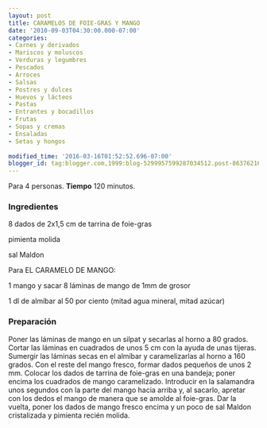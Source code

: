 ```yaml
---
layout: post
title: CARAMELOS DE FOIE-GRAS Y MANGO
date: '2010-09-03T04:30:00.000-07:00'
categories:
- Carnes y derivados
- Mariscos y moluscos
- Verduras y legumbres
- Pescados
- Arroces
- Salsas
- Postres y dulces
- Huevos y lácteos
- Pastas
- Entrantes y bocadillos
- Frutas
- Sopas y cremas
- Ensaladas
- Setas y hongos
 
modified_time: '2016-03-16T01:52:52.696-07:00'
blogger_id: tag:blogger.com,1999:blog-5299957599287034512.post-863762169466621818
---
```


Para 4 personas.
<b>Tiempo</b> 120 minutos.

<h3>Ingredientes</h3>

8 dados de 2x1,5 cm de tarrina de foie-gras

pimienta molida

sal Maldon

Para EL CARAMELO DE MANGO:

1 mango y sacar 8 láminas de mango de 1mm de grosor

1 dl de almíbar al 50 por ciento (mitad agua mineral, mitad azúcar)

<h3>Preparación</h3>

Poner las láminas de mango en un silpat y secarlas al horno a 80 grados. Cortar las láminas en cuadrados de unos 5 cm con la ayuda de unas tijeras. Sumergir las láminas secas en el almíbar y caramelizarlas al horno a 160 grados. Con el reste del mango fresco, formar dados pequeños de unos 2 mm. Colocar los dados de tarrina de foie-gras en una bandeja; poner encima los cuadrados de mango caramelizado. Introducir en la salamandra unos segundos con la parte del mango hacia arriba y, al sacarlo, apretar con los dedos el mango de manera que se amolde al foie-gras. Dar la vuelta, poner los dados de mango fresco encima y un poco de sal Maldon cristalizada y pimienta recién molida.

